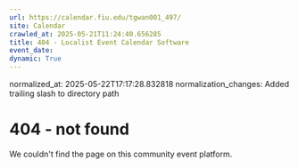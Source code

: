 ```yaml
---
url: https://calendar.fiu.edu/tgwan001_497/
site: Calendar
crawled_at: 2025-05-21T11:24:40.656285
title: 404 - Localist Event Calendar Software
event_date: 
dynamic: True
---
```

normalized_at: 2025-05-22T17:17:28.832818
normalization_changes: Added trailing slash to directory path

# 404 - not found
We couldn't find the page on this community event platform.
